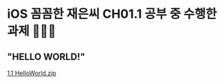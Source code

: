 # iOS 꼼꼼한 재은씨 CH01.1 공부 중 수행한 과제 👩🏻‍💻
## "HELLO WORLD!" 

[1.1 HelloWorld.zip](https://github.com/swiftie1230/iOS_myown_study/files/7150798/1.1.HelloWorld.zip)
